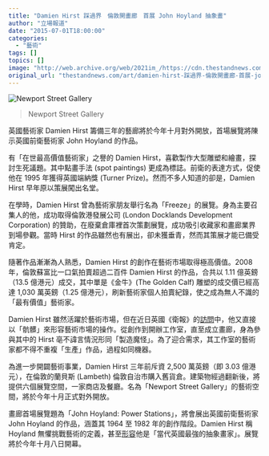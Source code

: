 ```yaml
---
title: "Damien Hirst 踩過界　倫敦開畫廊　首展 John Hoyland 抽象畫"
author: "立場報道"
date: "2015-07-01T18:00:00"
categories:
  - "藝術"
tags: []
topics: []
image: "http://web.archive.org/web/2021im_/https://cdn.thestandnews.com/media/photos/cache/Newport20Street20Gallery_ralb7_1200x0.jpeg"
original_url: "thestandnews.com/art/damien-hirst-踩過界-倫敦開畫廊-首展-john-hoyland-抽象畫"
---
```

![Newport Street Gallery](http://web.archive.org/web/2021im_/https://cdn.thestandnews.com/media/photos/cache/Newport20Street20Gallery_ralb7_1200x0.jpeg)

> Newport Street Gallery

英國藝術家 Damien Hirst 籌備三年的藝廊將於今年十月對外開放，首場展覽將陳示英國前衛藝術家 John Hoyland 的作品。

有「在世最高價值藝術家」之譽的 Damien Hirst，喜歡製作大型雕塑和繪畫，探討生死議題。其中點畫手法 (spot paintings) 更成為標誌。前衛的表達方式，促使他在 1995 年獲得英國端納獎 (Turner Prize)。然而不多人知道的卻是，Damien Hirst 早年原以策展闖出名堂。

在學時，Damien Hirst 曾為藝術家朋友舉行名為「Freeze」的展覽。身為主要召集人的他，成功取得倫敦港發展公司 (London Docklands Development Corporation) 的贊助，在廢棄倉庫裡首次策劃展覽，成功吸引收藏家和畫廊業界到場參觀。當時 Hirst 的作品雖然也有展出，卻未獲垂青，然而其策展才能已備受肯定。

隨著作品漸漸為人熟悉，Damien Hirst 的創作在藝術市場取得極高價值。2008 年，倫敦蘇富比一口氣拍賣超過二百件 Damien Hirst 的作品，合共以 1.11 億英鎊（13.5 億港元）成交，其中單是《金牛》(The Golden Calf) 雕塑的成交價已經高達 1,030 萬英鎊（1.25 億港元），刷新藝術家個人拍賣紀錄，使之成為無人不識的「最有價值」藝術家。

Damien Hirst 雖然活躍於藝術市場，但在近日英國《衛報》的[訪問](http://web.archive.org/web/20210628200202/http://www.theguardian.com/artanddesign/2015/jun/30/damien-hirst-what-have-i-done-ive-created-a-monster)中，他又直接以「骯髒」來形容藝術市場的操作。從創作到開辦工作室，直至成立畫廊，身為參與其中的 Hirst 亳不諱言情況形同「製造魔怪」。為了迎合需求，其工作室的藝術家都不得不重複「生產」作品，過程如同機器。

為進一步開闢藝術事業，Damien Hirst 三年前斥資 2,500 萬英鎊（即 3.03 億港元），在倫敦的蘭貝斯 (Lambeth) 倫敦自治市購入舊貨倉。建築物經過翻新後，將提供六個展覽空間，一家商店及餐廳。名為「Newport Street Gallery」的藝術空間，將於今年十月正式對外開放。

畫廊首場展覽題為「John Hoyland: Power Stations」，將會展出英國前衛藝術家 John Hoyland 的作品，涵蓋其 1964 至 1982 年的創作階段。Damien Hirst 稱 Hoyland 無懼挑戰藝術的定義，甚至[形容](http://web.archive.org/web/20210628200202/http://www.standard.co.uk/goingout/exhibitions/damien-hirsts-new-gallery-opens-with-abstract-great-john-hoyland-10355064.html)他是「當代英國最強的抽象畫家」。展覽將於今年十月八日開幕。